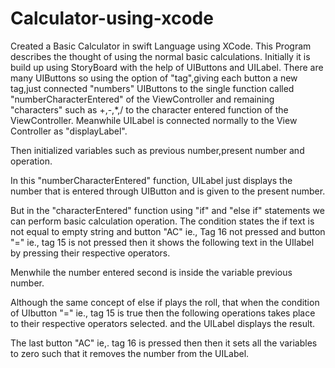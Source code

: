 # Calculator-using-xcode

  Created a Basic Calculator in swift Language using XCode. This Program describes the thought of using the normal basic calculations. Initially it is build up using
StoryBoard with the help of UIButtons and UILabel. There are many UIButtons so using the option of "tag",giving each button a new tag,just connected "numbers" UIButtons to the single 
function called "numberCharacterEntered" of the ViewController and remaining "characters" such as +,-,*,/ to the character entered function of the ViewController.
Meanwhile UILabel is connected normally to the View Controller as "displayLabel".
 
  Then initialized variables such as previous number,present number and operation. 
  
In this "numberCharacterEntered" function, UILabel just displays the number that is entered through UIButton and is given to the present number. 
  
  But in the "characterEntered" function using "if" and "else if" statements we can perform basic calculation operation. The condition states the if text is not equal
to empty string and button "AC" ie., Tag 16 not pressed and button "=" ie., tag 15 is not pressed then it shows the following text in the UIlabel by pressing their
respective operators.

  Menwhile the number entered second is inside the variable previous number.

   Although the same concept of else if plays the roll, that when the condition of UIbutton "=" ie., tag 15 is true then the following operations takes place to their 
respective operators selected. and the UILabel displays the result.

  The last button "AC" ie,. tag 16 is pressed then then it sets all the variables to zero such that it removes the number from the UILabel.
  
  
  
  
